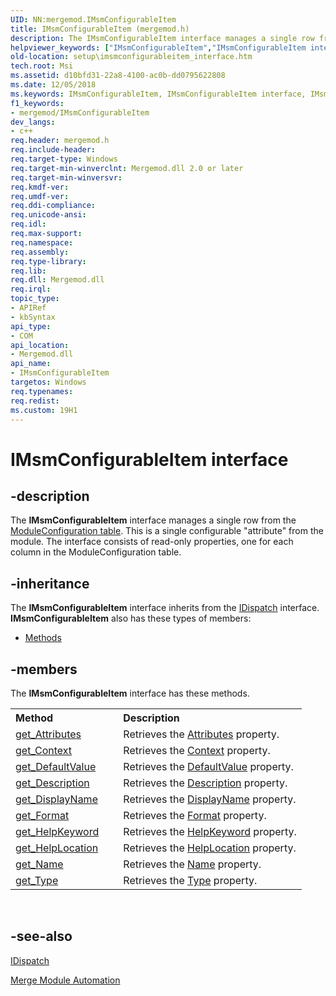 ```yaml
---
UID: NN:mergemod.IMsmConfigurableItem
title: IMsmConfigurableItem (mergemod.h)
description: The IMsmConfigurableItem interface manages a single row from the ModuleConfiguration table. This is a single configurable &quot;attribute&quot; from the module. The interface consists of read-only properties, one for each column in the ModuleConfiguration table.
helpviewer_keywords: ["IMsmConfigurableItem","IMsmConfigurableItem interface","IMsmConfigurableItem interface","described","mergemod/IMsmConfigurableItem","setup.imsmconfigurableitem_interface"]
old-location: setup\imsmconfigurableitem_interface.htm
tech.root: Msi
ms.assetid: d10bfd31-22a8-4100-ac0b-dd0795622808
ms.date: 12/05/2018
ms.keywords: IMsmConfigurableItem, IMsmConfigurableItem interface, IMsmConfigurableItem interface,described, mergemod/IMsmConfigurableItem, setup.imsmconfigurableitem_interface
f1_keywords:
- mergemod/IMsmConfigurableItem
dev_langs:
- c++
req.header: mergemod.h
req.include-header: 
req.target-type: Windows
req.target-min-winverclnt: Mergemod.dll 2.0 or later
req.target-min-winversvr: 
req.kmdf-ver: 
req.umdf-ver: 
req.ddi-compliance: 
req.unicode-ansi: 
req.idl: 
req.max-support: 
req.namespace: 
req.assembly: 
req.type-library: 
req.lib: 
req.dll: Mergemod.dll
req.irql: 
topic_type:
- APIRef
- kbSyntax
api_type:
- COM
api_location:
- Mergemod.dll
api_name:
- IMsmConfigurableItem
targetos: Windows
req.typenames: 
req.redist: 
ms.custom: 19H1
---
```


# IMsmConfigurableItem interface


## -description


The <b>IMsmConfigurableItem</b> interface manages a single row from the 
<a href="https://docs.microsoft.com/windows/desktop/Msi/moduleconfiguration-table">ModuleConfiguration table</a>. This is a single configurable "attribute" from the module. The interface consists of read-only properties, one for each column in the ModuleConfiguration table. 


## -inheritance

The <b xmlns:loc="http://microsoft.com/wdcml/l10n">IMsmConfigurableItem</b> interface inherits from the <a href="https://docs.microsoft.com/previous-versions/windows/desktop/api/oaidl/nn-oaidl-idispatch">IDispatch</a> interface. <b>IMsmConfigurableItem</b> also has these types of members:
<ul>
<li><a href="https://docs.microsoft.com/">Methods</a></li>
</ul>

## -members

The <b>IMsmConfigurableItem</b> interface has these methods.
<table class="members" id="memberListMethods">
<tr>
<th align="left" width="37%">Method</th>
<th align="left" width="63%">Description</th>
</tr>
<tr data="declared;">
<td align="left" width="37%">
<a href="https://docs.microsoft.com/windows/desktop/api/mergemod/nf-mergemod-imsmconfigurableitem-get_attributes">get_Attributes</a>
</td>
<td align="left" width="63%">
Retrieves the 
<a href="https://docs.microsoft.com/windows/desktop/Msi/configurableitem-attributes">Attributes</a> property.

</td>
</tr>
<tr data="declared;">
<td align="left" width="37%">
<a href="https://docs.microsoft.com/windows/desktop/api/mergemod/nf-mergemod-imsmconfigurableitem-get_context">get_Context</a>
</td>
<td align="left" width="63%">
Retrieves the 
<a href="https://docs.microsoft.com/windows/desktop/Msi/configurableitem-context">Context</a> property.

</td>
</tr>
<tr data="declared;">
<td align="left" width="37%">
<a href="https://docs.microsoft.com/windows/desktop/api/mergemod/nf-mergemod-imsmconfigurableitem-get_defaultvalue">get_DefaultValue</a>
</td>
<td align="left" width="63%">
Retrieves the 
<a href="https://docs.microsoft.com/windows/desktop/Msi/configurableitem-defaultvalue">DefaultValue</a> property.

</td>
</tr>
<tr data="declared;">
<td align="left" width="37%">
<a href="https://docs.microsoft.com/windows/desktop/api/mergemod/nf-mergemod-imsmconfigurableitem-get_description">get_Description</a>
</td>
<td align="left" width="63%">
Retrieves 
the <a href="https://docs.microsoft.com/windows/desktop/Msi/configurableitem-description">Description</a> property.

</td>
</tr>
<tr data="declared;">
<td align="left" width="37%">
<a href="https://docs.microsoft.com/windows/desktop/api/mergemod/nf-mergemod-imsmconfigurableitem-get_displayname">get_DisplayName</a>
</td>
<td align="left" width="63%">
Retrieves the 
<a href="https://docs.microsoft.com/windows/desktop/Msi/configurableitem-displayname">DisplayName</a> property. 

</td>
</tr>
<tr data="declared;">
<td align="left" width="37%">
<a href="https://docs.microsoft.com/windows/desktop/api/mergemod/nf-mergemod-imsmconfigurableitem-get_format">get_Format</a>
</td>
<td align="left" width="63%">
Retrieves the 
<a href="https://docs.microsoft.com/windows/desktop/Msi/configurableitem-format">Format</a> property.

</td>
</tr>
<tr data="declared;">
<td align="left" width="37%">
<a href="https://docs.microsoft.com/windows/desktop/api/mergemod/nf-mergemod-imsmconfigurableitem-get_helpkeyword">get_HelpKeyword</a>
</td>
<td align="left" width="63%">
Retrieves the 
<a href="https://docs.microsoft.com/windows/desktop/Msi/configurableitem-helpkeyword">HelpKeyword</a> property.

</td>
</tr>
<tr data="declared;">
<td align="left" width="37%">
<a href="https://docs.microsoft.com/windows/desktop/api/mergemod/nf-mergemod-imsmconfigurableitem-get_helplocation">get_HelpLocation</a>
</td>
<td align="left" width="63%">
Retrieves the 
<a href="https://docs.microsoft.com/windows/desktop/Msi/configurableitem-helplocation">HelpLocation</a> property.

</td>
</tr>
<tr data="declared;">
<td align="left" width="37%">
<a href="https://docs.microsoft.com/windows/desktop/api/mergemod/nf-mergemod-imsmconfigurableitem-get_name">get_Name</a>
</td>
<td align="left" width="63%">
Retrieves the 
<a href="https://docs.microsoft.com/windows/desktop/Msi/configurableitem-name">Name</a> property. 

</td>
</tr>
<tr data="declared;">
<td align="left" width="37%">
<a href="https://docs.microsoft.com/windows/desktop/api/mergemod/nf-mergemod-imsmconfigurableitem-get_type">get_Type</a>
</td>
<td align="left" width="63%">
Retrieves the 
<a href="https://docs.microsoft.com/windows/desktop/Msi/configurableitem-type">Type</a> property.

</td>
</tr>
</table> 


## -see-also




<a href="https://docs.microsoft.com/previous-versions/windows/desktop/api/oaidl/nn-oaidl-idispatch">IDispatch</a>



<a href="https://docs.microsoft.com/windows/desktop/Msi/merge-module-automation">Merge Module Automation</a>
 

 

